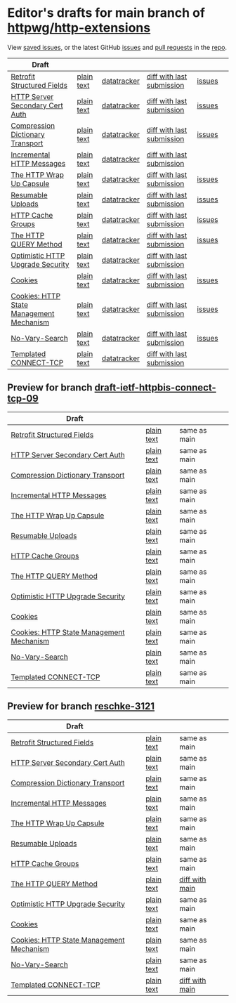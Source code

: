 # Editor's drafts for main branch of [httpwg/http-extensions](https://github.com/httpwg/http-extensions)

View [saved issues](issues.html), or the latest GitHub [issues](https://github.com/httpwg/http-extensions/issues) and [pull requests](https://github.com/httpwg/http-extensions/pulls) in the [repo](https://github.com/httpwg/http-extensions).

| Draft |     |     |     |     |     |
| ----- | --- | --- | --- | --- | --- |
| [Retrofit Structured Fields](./draft-ietf-httpbis-retrofit.html "Retrofit Structured Fields for HTTP (HTML)") | [plain text](./draft-ietf-httpbis-retrofit.txt "Retrofit Structured Fields for HTTP (Text)") | [datatracker](https://datatracker.ietf.org/doc/draft-ietf-httpbis-retrofit "Datatracker for draft-ietf-httpbis-retrofit") | [diff with last submission](https://author-tools.ietf.org/api/iddiff?doc_1=draft-ietf-httpbis-retrofit&url_2=https://httpwg.github.io/http-extensions/draft-ietf-httpbis-retrofit.txt) | [issues](https://github.com/httpwg/http-extensions/labels/retrofit) |
| [HTTP Server Secondary Cert Auth](./draft-ietf-httpbis-secondary-server-certs.html "Secondary Certificate Authentication of HTTP Servers (HTML)") | [plain text](./draft-ietf-httpbis-secondary-server-certs.txt "Secondary Certificate Authentication of HTTP Servers (Text)") | [datatracker](https://datatracker.ietf.org/doc/draft-ietf-httpbis-secondary-server-certs "Datatracker for draft-ietf-httpbis-secondary-server-certs") | [diff with last submission](https://author-tools.ietf.org/api/iddiff?doc_1=draft-ietf-httpbis-secondary-server-certs&url_2=https://httpwg.github.io/http-extensions/draft-ietf-httpbis-secondary-server-certs.txt) | [issues](https://github.com/httpwg/http-extensions/labels/secondary-server-certs) |
| [Compression Dictionary Transport](./draft-ietf-httpbis-compression-dictionary.html "Compression Dictionary Transport (HTML)") | [plain text](./draft-ietf-httpbis-compression-dictionary.txt "Compression Dictionary Transport (Text)") | [datatracker](https://datatracker.ietf.org/doc/draft-ietf-httpbis-compression-dictionary "Datatracker for draft-ietf-httpbis-compression-dictionary") | [diff with last submission](https://author-tools.ietf.org/api/iddiff?doc_1=draft-ietf-httpbis-compression-dictionary&url_2=https://httpwg.github.io/http-extensions/draft-ietf-httpbis-compression-dictionary.txt) | [issues](https://github.com/httpwg/http-extensions/labels/compression-dictionary) |
| [Incremental HTTP Messages](./draft-ietf-httpbis-incremental.html "Incremental HTTP Messages (HTML)") | [plain text](./draft-ietf-httpbis-incremental.txt "Incremental HTTP Messages (Text)") | [datatracker](https://datatracker.ietf.org/doc/draft-ietf-httpbis-incremental "Datatracker for draft-ietf-httpbis-incremental") | [diff with last submission](https://author-tools.ietf.org/api/iddiff?doc_1=draft-ietf-httpbis-incremental&url_2=https://httpwg.github.io/http-extensions/draft-ietf-httpbis-incremental.txt) |  |
| [The HTTP Wrap Up Capsule](./draft-ietf-httpbis-wrap-up.html "The HTTP Wrap Up Capsule (HTML)") | [plain text](./draft-ietf-httpbis-wrap-up.txt "The HTTP Wrap Up Capsule (Text)") | [datatracker](https://datatracker.ietf.org/doc/draft-ietf-httpbis-wrap-up "Datatracker for draft-ietf-httpbis-wrap-up") | [diff with last submission](https://author-tools.ietf.org/api/iddiff?doc_1=draft-ietf-httpbis-wrap-up&url_2=https://httpwg.github.io/http-extensions/draft-ietf-httpbis-wrap-up.txt) | [issues](https://github.com/httpwg/http-extensions/labels/wrap-up) |
| [Resumable Uploads](./draft-ietf-httpbis-resumable-upload.html "Resumable Uploads for HTTP (HTML)") | [plain text](./draft-ietf-httpbis-resumable-upload.txt "Resumable Uploads for HTTP (Text)") | [datatracker](https://datatracker.ietf.org/doc/draft-ietf-httpbis-resumable-upload "Datatracker for draft-ietf-httpbis-resumable-upload") | [diff with last submission](https://author-tools.ietf.org/api/iddiff?doc_1=draft-ietf-httpbis-resumable-upload&url_2=https://httpwg.github.io/http-extensions/draft-ietf-httpbis-resumable-upload.txt) | [issues](https://github.com/httpwg/http-extensions/labels/resumable-upload) |
| [HTTP Cache Groups](./draft-ietf-httpbis-cache-groups.html "HTTP Cache Groups (HTML)") | [plain text](./draft-ietf-httpbis-cache-groups.txt "HTTP Cache Groups (Text)") | [datatracker](https://datatracker.ietf.org/doc/draft-ietf-httpbis-cache-groups "Datatracker for draft-ietf-httpbis-cache-groups") | [diff with last submission](https://author-tools.ietf.org/api/iddiff?doc_1=draft-ietf-httpbis-cache-groups&url_2=https://httpwg.github.io/http-extensions/draft-ietf-httpbis-cache-groups.txt) | [issues](https://github.com/httpwg/http-extensions/labels/cache-groups) |
| [The HTTP QUERY Method](./draft-ietf-httpbis-safe-method-w-body.html "The HTTP QUERY Method (HTML)") | [plain text](./draft-ietf-httpbis-safe-method-w-body.txt "The HTTP QUERY Method (Text)") | [datatracker](https://datatracker.ietf.org/doc/draft-ietf-httpbis-safe-method-w-body "Datatracker for draft-ietf-httpbis-safe-method-w-body") | [diff with last submission](https://author-tools.ietf.org/api/iddiff?doc_1=draft-ietf-httpbis-safe-method-w-body&url_2=https://httpwg.github.io/http-extensions/draft-ietf-httpbis-safe-method-w-body.txt) | [issues](https://github.com/httpwg/http-extensions/labels/query-method) |
| [Optimistic HTTP Upgrade Security](./draft-ietf-httpbis-optimistic-upgrade.html "Security Considerations for Optimistic Protocol Transitions in HTTP/1.1 (HTML)") | [plain text](./draft-ietf-httpbis-optimistic-upgrade.txt "Security Considerations for Optimistic Protocol Transitions in HTTP/1.1 (Text)") | [datatracker](https://datatracker.ietf.org/doc/draft-ietf-httpbis-optimistic-upgrade "Datatracker for draft-ietf-httpbis-optimistic-upgrade") | [diff with last submission](https://author-tools.ietf.org/api/iddiff?doc_1=draft-ietf-httpbis-optimistic-upgrade&url_2=https://httpwg.github.io/http-extensions/draft-ietf-httpbis-optimistic-upgrade.txt) |  |
| [Cookies](./draft-ietf-httpbis-layered-cookies.html "Cookies: HTTP State Management Mechanism (HTML)") | [plain text](./draft-ietf-httpbis-layered-cookies.txt "Cookies: HTTP State Management Mechanism (Text)") | [datatracker](https://datatracker.ietf.org/doc/draft-ietf-httpbis-layered-cookies "Datatracker for draft-ietf-httpbis-layered-cookies") | [diff with last submission](https://author-tools.ietf.org/api/iddiff?doc_1=draft-ietf-httpbis-layered-cookies&url_2=https://httpwg.github.io/http-extensions/draft-ietf-httpbis-layered-cookies.txt) | [issues](https://github.com/httpwg/http-extensions/labels/cookies) |
| [Cookies: HTTP State Management Mechanism](./draft-ietf-httpbis-rfc6265bis.html "Cookies: HTTP State Management Mechanism (HTML)") | [plain text](./draft-ietf-httpbis-rfc6265bis.txt "Cookies: HTTP State Management Mechanism (Text)") | [datatracker](https://datatracker.ietf.org/doc/draft-ietf-httpbis-rfc6265bis "Datatracker for draft-ietf-httpbis-rfc6265bis") | [diff with last submission](https://author-tools.ietf.org/api/iddiff?doc_1=draft-ietf-httpbis-rfc6265bis&url_2=https://httpwg.github.io/http-extensions/draft-ietf-httpbis-rfc6265bis.txt) | [issues](https://github.com/httpwg/http-extensions/labels/6265bis) |
| [No-Vary-Search](./draft-ietf-httpbis-no-vary-search.html "The No-Vary-Search HTTP Response Header Field (HTML)") | [plain text](./draft-ietf-httpbis-no-vary-search.txt "The No-Vary-Search HTTP Response Header Field (Text)") | [datatracker](https://datatracker.ietf.org/doc/draft-ietf-httpbis-no-vary-search "Datatracker for draft-ietf-httpbis-no-vary-search") | [diff with last submission](https://author-tools.ietf.org/api/iddiff?doc_1=draft-ietf-httpbis-no-vary-search&url_2=https://httpwg.github.io/http-extensions/draft-ietf-httpbis-no-vary-search.txt) | [issues](https://github.com/httpwg/http-extensions/labels/no-vary-search) |
| [Templated CONNECT-TCP](./draft-ietf-httpbis-connect-tcp.html "Template-Driven HTTP CONNECT Proxying for TCP (HTML)") | [plain text](./draft-ietf-httpbis-connect-tcp.txt "Template-Driven HTTP CONNECT Proxying for TCP (Text)") | [datatracker](https://datatracker.ietf.org/doc/draft-ietf-httpbis-connect-tcp "Datatracker for draft-ietf-httpbis-connect-tcp") | [diff with last submission](https://author-tools.ietf.org/api/iddiff?doc_1=draft-ietf-httpbis-connect-tcp&url_2=https://httpwg.github.io/http-extensions/draft-ietf-httpbis-connect-tcp.txt) |  |

## Preview for branch [draft-ietf-httpbis-connect-tcp-09](draft-ietf-httpbis-connect-tcp-09)

| Draft |     |     |     |
| ----- | --- | --- | --- |
| [Retrofit Structured Fields](draft-ietf-httpbis-connect-tcp-09/draft-ietf-httpbis-retrofit.html "Retrofit Structured Fields for HTTP (HTML)") | [plain text](draft-ietf-httpbis-connect-tcp-09/draft-ietf-httpbis-retrofit.txt "Retrofit Structured Fields for HTTP (Text)") | same as main |
| [HTTP Server Secondary Cert Auth](draft-ietf-httpbis-connect-tcp-09/draft-ietf-httpbis-secondary-server-certs.html "Secondary Certificate Authentication of HTTP Servers (HTML)") | [plain text](draft-ietf-httpbis-connect-tcp-09/draft-ietf-httpbis-secondary-server-certs.txt "Secondary Certificate Authentication of HTTP Servers (Text)") | same as main |
| [Compression Dictionary Transport](draft-ietf-httpbis-connect-tcp-09/draft-ietf-httpbis-compression-dictionary.html "Compression Dictionary Transport (HTML)") | [plain text](draft-ietf-httpbis-connect-tcp-09/draft-ietf-httpbis-compression-dictionary.txt "Compression Dictionary Transport (Text)") | same as main |
| [Incremental HTTP Messages](draft-ietf-httpbis-connect-tcp-09/draft-ietf-httpbis-incremental.html "Incremental HTTP Messages (HTML)") | [plain text](draft-ietf-httpbis-connect-tcp-09/draft-ietf-httpbis-incremental.txt "Incremental HTTP Messages (Text)") | same as main |
| [The HTTP Wrap Up Capsule](draft-ietf-httpbis-connect-tcp-09/draft-ietf-httpbis-wrap-up.html "The HTTP Wrap Up Capsule (HTML)") | [plain text](draft-ietf-httpbis-connect-tcp-09/draft-ietf-httpbis-wrap-up.txt "The HTTP Wrap Up Capsule (Text)") | same as main |
| [Resumable Uploads](draft-ietf-httpbis-connect-tcp-09/draft-ietf-httpbis-resumable-upload.html "Resumable Uploads for HTTP (HTML)") | [plain text](draft-ietf-httpbis-connect-tcp-09/draft-ietf-httpbis-resumable-upload.txt "Resumable Uploads for HTTP (Text)") | same as main |
| [HTTP Cache Groups](draft-ietf-httpbis-connect-tcp-09/draft-ietf-httpbis-cache-groups.html "HTTP Cache Groups (HTML)") | [plain text](draft-ietf-httpbis-connect-tcp-09/draft-ietf-httpbis-cache-groups.txt "HTTP Cache Groups (Text)") | same as main |
| [The HTTP QUERY Method](draft-ietf-httpbis-connect-tcp-09/draft-ietf-httpbis-safe-method-w-body.html "The HTTP QUERY Method (HTML)") | [plain text](draft-ietf-httpbis-connect-tcp-09/draft-ietf-httpbis-safe-method-w-body.txt "The HTTP QUERY Method (Text)") | same as main |
| [Optimistic HTTP Upgrade Security](draft-ietf-httpbis-connect-tcp-09/draft-ietf-httpbis-optimistic-upgrade.html "Security Considerations for Optimistic Protocol Transitions in HTTP/1.1 (HTML)") | [plain text](draft-ietf-httpbis-connect-tcp-09/draft-ietf-httpbis-optimistic-upgrade.txt "Security Considerations for Optimistic Protocol Transitions in HTTP/1.1 (Text)") | same as main |
| [Cookies](draft-ietf-httpbis-connect-tcp-09/draft-ietf-httpbis-layered-cookies.html "Cookies: HTTP State Management Mechanism (HTML)") | [plain text](draft-ietf-httpbis-connect-tcp-09/draft-ietf-httpbis-layered-cookies.txt "Cookies: HTTP State Management Mechanism (Text)") | same as main |
| [Cookies: HTTP State Management Mechanism](draft-ietf-httpbis-connect-tcp-09/draft-ietf-httpbis-rfc6265bis.html "Cookies: HTTP State Management Mechanism (HTML)") | [plain text](draft-ietf-httpbis-connect-tcp-09/draft-ietf-httpbis-rfc6265bis.txt "Cookies: HTTP State Management Mechanism (Text)") | same as main |
| [No-Vary-Search](draft-ietf-httpbis-connect-tcp-09/draft-ietf-httpbis-no-vary-search.html "The No-Vary-Search HTTP Response Header Field (HTML)") | [plain text](draft-ietf-httpbis-connect-tcp-09/draft-ietf-httpbis-no-vary-search.txt "The No-Vary-Search HTTP Response Header Field (Text)") | same as main |
| [Templated CONNECT-TCP](draft-ietf-httpbis-connect-tcp-09/draft-ietf-httpbis-connect-tcp.html "Template-Driven HTTP CONNECT Proxying for TCP (HTML)") | [plain text](draft-ietf-httpbis-connect-tcp-09/draft-ietf-httpbis-connect-tcp.txt "Template-Driven HTTP CONNECT Proxying for TCP (Text)") | same as main |

## Preview for branch [reschke-3121](reschke-3121)

| Draft |     |     |     |
| ----- | --- | --- | --- |
| [Retrofit Structured Fields](reschke-3121/draft-ietf-httpbis-retrofit.html "Retrofit Structured Fields for HTTP (HTML)") | [plain text](reschke-3121/draft-ietf-httpbis-retrofit.txt "Retrofit Structured Fields for HTTP (Text)") | same as main |
| [HTTP Server Secondary Cert Auth](reschke-3121/draft-ietf-httpbis-secondary-server-certs.html "Secondary Certificate Authentication of HTTP Servers (HTML)") | [plain text](reschke-3121/draft-ietf-httpbis-secondary-server-certs.txt "Secondary Certificate Authentication of HTTP Servers (Text)") | same as main |
| [Compression Dictionary Transport](reschke-3121/draft-ietf-httpbis-compression-dictionary.html "Compression Dictionary Transport (HTML)") | [plain text](reschke-3121/draft-ietf-httpbis-compression-dictionary.txt "Compression Dictionary Transport (Text)") | same as main |
| [Incremental HTTP Messages](reschke-3121/draft-ietf-httpbis-incremental.html "Incremental HTTP Messages (HTML)") | [plain text](reschke-3121/draft-ietf-httpbis-incremental.txt "Incremental HTTP Messages (Text)") | same as main |
| [The HTTP Wrap Up Capsule](reschke-3121/draft-ietf-httpbis-wrap-up.html "The HTTP Wrap Up Capsule (HTML)") | [plain text](reschke-3121/draft-ietf-httpbis-wrap-up.txt "The HTTP Wrap Up Capsule (Text)") | same as main |
| [Resumable Uploads](reschke-3121/draft-ietf-httpbis-resumable-upload.html "Resumable Uploads for HTTP (HTML)") | [plain text](reschke-3121/draft-ietf-httpbis-resumable-upload.txt "Resumable Uploads for HTTP (Text)") | same as main |
| [HTTP Cache Groups](reschke-3121/draft-ietf-httpbis-cache-groups.html "HTTP Cache Groups (HTML)") | [plain text](reschke-3121/draft-ietf-httpbis-cache-groups.txt "HTTP Cache Groups (Text)") | same as main |
| [The HTTP QUERY Method](reschke-3121/draft-ietf-httpbis-safe-method-w-body.html "The HTTP QUERY Method (HTML)") | [plain text](reschke-3121/draft-ietf-httpbis-safe-method-w-body.txt "The HTTP QUERY Method (Text)") | [diff with main](https://author-tools.ietf.org/api/iddiff?url_1=https://httpwg.github.io/http-extensions/draft-ietf-httpbis-safe-method-w-body.txt&url_2=https://httpwg.github.io/http-extensions/reschke-3121/draft-ietf-httpbis-safe-method-w-body.txt) |
| [Optimistic HTTP Upgrade Security](reschke-3121/draft-ietf-httpbis-optimistic-upgrade.html "Security Considerations for Optimistic Protocol Transitions in HTTP/1.1 (HTML)") | [plain text](reschke-3121/draft-ietf-httpbis-optimistic-upgrade.txt "Security Considerations for Optimistic Protocol Transitions in HTTP/1.1 (Text)") | same as main |
| [Cookies](reschke-3121/draft-ietf-httpbis-layered-cookies.html "Cookies: HTTP State Management Mechanism (HTML)") | [plain text](reschke-3121/draft-ietf-httpbis-layered-cookies.txt "Cookies: HTTP State Management Mechanism (Text)") | same as main |
| [Cookies: HTTP State Management Mechanism](reschke-3121/draft-ietf-httpbis-rfc6265bis.html "Cookies: HTTP State Management Mechanism (HTML)") | [plain text](reschke-3121/draft-ietf-httpbis-rfc6265bis.txt "Cookies: HTTP State Management Mechanism (Text)") | same as main |
| [No-Vary-Search](reschke-3121/draft-ietf-httpbis-no-vary-search.html "The No-Vary-Search HTTP Response Header Field (HTML)") | [plain text](reschke-3121/draft-ietf-httpbis-no-vary-search.txt "The No-Vary-Search HTTP Response Header Field (Text)") | same as main |
| [Templated CONNECT-TCP](reschke-3121/draft-ietf-httpbis-connect-tcp.html "Template-Driven HTTP CONNECT Proxying for TCP (HTML)") | [plain text](reschke-3121/draft-ietf-httpbis-connect-tcp.txt "Template-Driven HTTP CONNECT Proxying for TCP (Text)") | [diff with main](https://author-tools.ietf.org/api/iddiff?url_1=https://httpwg.github.io/http-extensions/draft-ietf-httpbis-connect-tcp.txt&url_2=https://httpwg.github.io/http-extensions/reschke-3121/draft-ietf-httpbis-connect-tcp.txt) |

